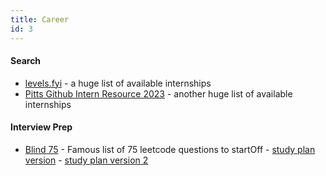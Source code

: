 ```yaml
---
title: Career
id: 3
---
```


#### Search
- [levels.fyi](https://www.levels.fyi/internships/) - a huge list of available internships
- [Pitts Github Intern Resource 2023](https://github.com/pittcsc/Summer2023-Internships) - another huge list of available internships

#### Interview Prep
- [Blind 75](https://leetcode.com/discuss/general-discussion/460599/blind-75-leetcode-questions) - Famous list of 75 leetcode questions to startOff - [study plan version](https://www.techinterviewhandbook.org/grind75) - [study plan version 2](https://neetcode.io/practice)

